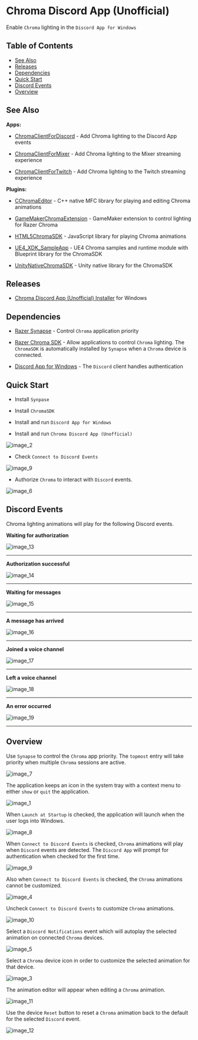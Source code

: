 # Chroma Discord App (Unofficial)

Enable `Chroma` lighting in the `Discord App for Windows`

## Table of Contents

* [See Also](#see-also)
* [Releases](#releases)
* [Dependencies](#dependencies)
* [Quick Start](#quick-start)
* [Discord Events](#discord-events)
* [Overview](#overview)

## See Also

**Apps:**

- [ChromaClientForDiscord](https://github.com/tgraupmann/ChromaDiscordApp) - Add Chroma lighting to the Discord App events

- [ChromaClientForMixer](https://github.com/tgraupmann/ChromaClientForMixer) - Add Chroma lighting to the Mixer streaming experience

- [ChromaClientForTwitch](https://github.com/tgraupmann/ChromaTwitchExtension) - Add Chroma lighting to the Twitch streaming experience

**Plugins:**

- [CChromaEditor](https://github.com/RazerOfficial/CChromaEditor) - C++ native MFC library for playing and editing Chroma animations

- [GameMakerChromaExtension](https://github.com/RazerOfficial/GameMakerChromaExtension) - GameMaker extension to control lighting for Razer Chroma

- [HTML5ChromaSDK](https://github.com/RazerOfficial/HTML5ChromaSDK) - JavaScript library for playing Chroma animations

- [UE4_XDK_SampleApp](https://github.com/razerofficial/UE4_XDK_SampleApp) - UE4 Chroma samples and runtime module with Blueprint library for the ChromaSDK

- [UnityNativeChromaSDK](https://github.com/RazerOfficial/UnityNativeChromaSDK) - Unity native library for the ChromaSDK

## Releases

* [Chroma Discord App (Unofficial) Installer](https://github.com/tgraupmann/ChromaDiscordApp/releases/tag/1.0) for Windows

## Dependencies

* [Razer Synapse](https://www.razerzone.com/synapse) - Control `Chroma` application priority

* [Razer Chroma SDK](http://developer.razerzone.com/works-with-chroma/download/) - Allow applications to control `Chroma` lighting. The `ChromaSDK` is automatically installed by `Synapse` when a `Chroma` device is connected.

* [Discord App for Windows](https://discordapp.com/) - The `Discord` client handles authentication

## Quick Start

* Install `Synpase`

* Install `ChromaSDK`

* Install and run `Discord App for Windows`

* Install and run `Chroma Discord App (Unofficial)`

![image_2](images/image_2.png)

* Check `Connect to Discord Events`

![image_9](images/image_9.png)

* Authorize `Chroma` to interact with `Discord` events.

![image_6](images/image_6.png)

## Discord Events

Chroma lighting animations will play for the following Discord events.

**Waiting for authorization**

![image_13](images/image_13.gif)

<hr/>

**Authorization successful**

![image_14](images/image_14.gif)

<hr/>

**Waiting for messages**

![image_15](images/image_15.gif)

<hr/>

**A message has arrived**

![image_16](images/image_16.gif)

<hr/>

**Joined a voice channel**

![image_17](images/image_17.gif)

<hr/>

**Left a voice channel**

![image_18](images/image_18.gif)

<hr/>

**An error occurred**

![image_19](images/image_19.gif)

<hr/>

## Overview

Use `Synapse` to control the `Chroma` app priority. The `topmost` entry will take priority when multiple `Chroma` sessions are active.

![image_7](images/image_7.png)

The application keeps an icon in the system tray with a context menu to either `show` or `quit` the application.

![image_1](images/image_1.png)

When `Launch at Startup` is checked, the application will launch when the user logs into Windows.

![image_8](images/image_8.png)

When `Connect to Discord Events` is checked, `Chroma` animations will play when `Discord` events are detected. The `Discord App` will prompt for authentication when checked for the first time.

![image_9](images/image_9.png)

Also when `Connect to Discord Events` is checked, the `Chroma` animations cannot be customized.

![image_4](images/image_4.png)

Uncheck `Connect to Discord Events` to customize `Chroma` animations.

![image_10](images/image_10.png)

Select a `Discord Notifications` event which will autoplay the selected animation on connected `Chroma` devices.

![image_5](images/image_5.png)

Select a `Chroma` device icon in order to customize the selected animation for that device.

![image_3](images/image_3.png)

The animation editor will appear when editing a `Chroma` animation.

![image_11](images/image_11.png)

Use the device `Reset` button to reset a `Chroma` animation back to the default for the selected `Discord` event.

![image_12](images/image_12.png)
